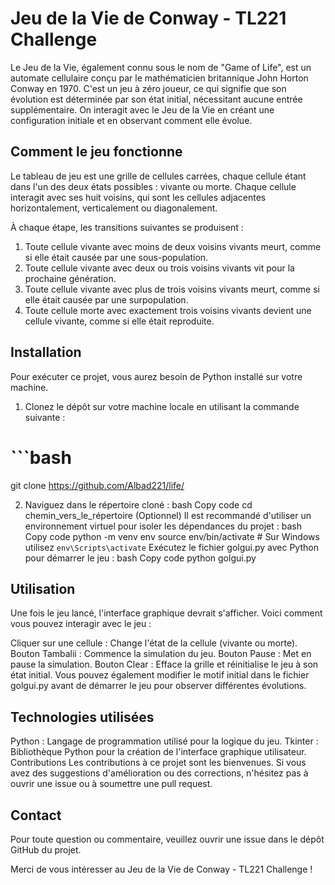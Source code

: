 # Jeu de la Vie de Conway - TL221 Challenge

Le Jeu de la Vie, également connu sous le nom de "Game of Life", est un automate cellulaire conçu par le mathématicien britannique John Horton Conway en 1970. C'est un jeu à zéro joueur, ce qui signifie que son évolution est déterminée par son état initial, nécessitant aucune entrée supplémentaire. On interagit avec le Jeu de la Vie en créant une configuration initiale et en observant comment elle évolue.

## Comment le jeu fonctionne

Le tableau de jeu est une grille de cellules carrées, chaque cellule étant dans l'un des deux états possibles : vivante ou morte. Chaque cellule interagit avec ses huit voisins, qui sont les cellules adjacentes horizontalement, verticalement ou diagonalement.

À chaque étape, les transitions suivantes se produisent :
1. Toute cellule vivante avec moins de deux voisins vivants meurt, comme si elle était causée par une sous-population.
2. Toute cellule vivante avec deux ou trois voisins vivants vit pour la prochaine génération.
3. Toute cellule vivante avec plus de trois voisins vivants meurt, comme si elle était causée par une surpopulation.
4. Toute cellule morte avec exactement trois voisins vivants devient une cellule vivante, comme si elle était reproduite.

## Installation

Pour exécuter ce projet, vous aurez besoin de Python installé sur votre machine.

1. Clonez le dépôt sur votre machine locale en utilisant la commande suivante :
 # ```bash
git clone https://github.com/Albad221/life/

2. Naviguez dans le répertoire cloné :
bash
Copy code
cd chemin_vers_le_répertoire
(Optionnel) Il est recommandé d'utiliser un environnement virtuel pour isoler les dépendances du projet :
bash
Copy code
python -m venv env
source env/bin/activate  # Sur Windows utilisez `env\Scripts\activate`
Exécutez le fichier golgui.py avec Python pour démarrer le jeu :
bash
Copy code
python golgui.py

## Utilisation
Une fois le jeu lancé, l'interface graphique devrait s'afficher. Voici comment vous pouvez interagir avec le jeu :

Cliquer sur une cellule : Change l'état de la cellule (vivante ou morte).
Bouton Tambalii : Commence la simulation du jeu.
Bouton Pause : Met en pause la simulation.
Bouton Clear : Efface la grille et réinitialise le jeu à son état initial.
Vous pouvez également modifier le motif initial dans le fichier golgui.py avant de démarrer le jeu pour observer différentes évolutions.

## Technologies utilisées
Python : Langage de programmation utilisé pour la logique du jeu.
Tkinter : Bibliothèque Python pour la création de l'interface graphique utilisateur.
Contributions
Les contributions à ce projet sont les bienvenues. Si vous avez des suggestions d'amélioration ou des corrections, n'hésitez pas à ouvrir une issue ou à soumettre une pull request.

## Contact
Pour toute question ou commentaire, veuillez ouvrir une issue dans le dépôt GitHub du projet.

Merci de vous intéresser au Jeu de la Vie de Conway - TL221 Challenge !

